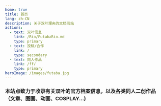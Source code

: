 ```yaml
---
home: true
title: 首页
lang: zh-CN
description: 关于双叶理央的文档网站
actions:
  - text: 双叶信息
    link: /Rio/FutabaRio.md
    type: primary
  - text: 投稿/合作
    link: /
    type: secondary
  - text: 同人作品
    link: /ff/
    type: primary
heroImage: /images/futaba.jpg
---
```


### 本站点致力于收录有关双叶的官方档案信息，以及各类同人二创作品（文章、图画、动画、COSPLAY...)
